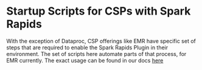 # Startup Scripts for CSPs with Spark Rapids

With the exception of Dataproc, CSP offerings like EMR have specific set of steps that are required to enable the Spark Rapids Plugin in their environment. The set of scripts here automate parts of that process, for EMR currently. The exact usage can be found in our docs [here](https://docs.nvidia.com/spark-rapids/user-guide/latest/getting-started/aws-emr.html)
